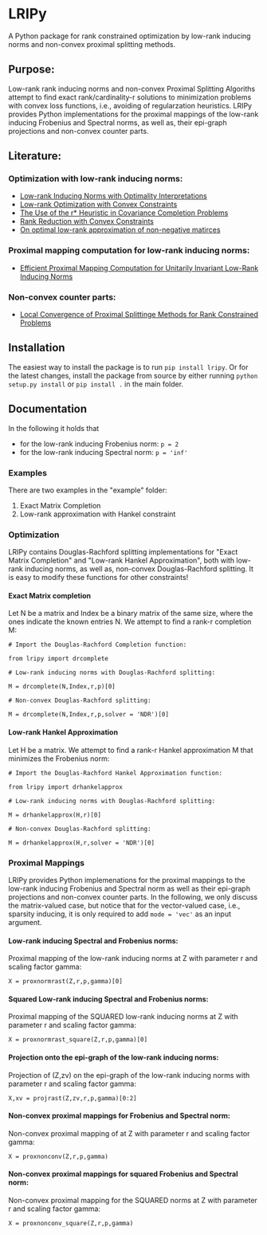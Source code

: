 # LRIPy
A Python package for rank constrained optimization by low-rank inducing norms and non-convex proximal splitting methods.

## Purpose:
Low-rank rank inducing norms and non-convex Proximal Splitting Algoriths attempt to find exact rank/cardinality-r solutions to minimization problems with convex loss functions, i.e., avoiding of regularzation heuristics. LRIPy provides Python implementations for the proximal mappings of the low-rank inducing Frobenius and Spectral norms, as well as, their epi-graph projections and non-convex counter parts.

## Literature:

### Optimization with low-rank inducing norms: 
* [Low-rank Inducing Norms with Optimality Interpretations](https://arxiv.org/abs/1612.03186)
* [Low-rank Optimization with Convex Constraints](https://ieeexplore.ieee.org/document/8307426)
* [The Use of the r* Heuristic in Covariance Completion Problems](http://www.control.lth.se/index.php?mact=ReglerPublicationsB,cntnt01,showpublication,0&cntnt01LUPid=a61669c7-29b9-41ee-82da-9c825b08f8d8&cntnt01returnid=60)
* [Rank Reduction with Convex Constraints](https://lup.lub.lu.se/search/publication/54cb814f-59fe-4bc9-a7ef-773cbcf06889)
* [On optimal low-rank approximation of non-negative matirces](http://lup.lub.lu.se/search/ws/files/21812505/2015cdcGrusslerRantzer.pdf)

### Proximal mapping computation for low-rank inducing norms:
* [Efficient Proximal Mapping Computation for Unitarily Invariant Low-Rank Inducing Norms](https://arxiv.org/abs/1810.07570)

### Non-convex counter parts:
* [Local Convergence of Proximal Splittinge Methods for Rank Constrained Problems](https://arxiv.org/abs/1710.04248)

## Installation

The easiest way to install the package is to run ``pip install lripy``. Or for the latest changes, install the package from source by either running ``python setup.py install`` or ``pip install .`` in the main folder.  

## Documentation
In the following it holds that
* for the low-rank inducing Frobenius norm: ``p = 2``
* for the low-rank inducing Spectral norm:  ``p = 'inf'``

### Examples
There are two examples in the "example" folder:

1. Exact Matrix Completion
2. Low-rank approximation with Hankel constraint

### Optimization

LRIPy contains Douglas-Rachford splitting implementations for "Exact Matrix Completion" and "Low-rank Hankel Approximation", both with low-rank inducing norms, as well as, non-convex Douglas-Rachford splitting. It is easy to modify these functions for other constraints! 

#### Exact Matrix completion

Let N be a matrix and Index be a binary matrix of the same size, where the ones indicate the known entries N. We attempt to find a rank-r completion M:

```
# Import the Douglas-Rachford Completion function:

from lripy import drcomplete

# Low-rank inducing norms with Douglas-Rachford splitting:

M = drcomplete(N,Index,r,p)[0]

# Non-convex Douglas-Rachford splitting:

M = drcomplete(N,Index,r,p,solver = 'NDR')[0]
```

#### Low-rank Hankel Approximation

Let H be a matrix. We attempt to find a rank-r Hankel approximation M that minimizes the Frobenius norm:

```
# Import the Douglas-Rachford Hankel Approximation function:

from lripy import drhankelapprox

# Low-rank inducing norms with Douglas-Rachford splitting:

M = drhankelapprox(H,r)[0]

# Non-convex Douglas-Rachford splitting:

M = drhankelapprox(H,r,solver = 'NDR')[0]
```

### Proximal Mappings
LRIPy provides Python implemenations for the proximal mappings to the low-rank inducing Frobenius and Spectral norm as well as their epi-graph projections and non-convex counter parts. In the following, we only discuss the matrix-valued case, but notice that for the vector-valued case, i.e., sparsity inducing, it is only required to add ``mode = 'vec'`` as an input argument. 

#### Low-rank inducing Spectral and Frobenius norms: 

Proximal mapping of the low-rank inducing norms at Z with parameter r and scaling factor gamma:
```
X = proxnormrast(Z,r,p,gamma)[0]
```
#### Squared Low-rank inducing Spectral and Frobenius norms: 
Proximal mapping of the SQUARED low-rank inducing norms at Z with parameter r and scaling factor gamma:
```
X = proxnormrast_square(Z,r,p,gamma)[0]
```
#### Projection onto the epi-graph of the low-rank inducing norms: 
Projection of (Z,zv) on the epi-graph of the low-rank inducing norms with parameter r and scaling factor gamma:
```
X,xv = projrast(Z,zv,r,p,gamma)[0:2]
```

#### Non-convex proximal mappings for Frobenius and Spectral norm: 

Non-convex proximal mapping of at Z with parameter r and scaling factor gamma:
```
X = proxnonconv(Z,r,p,gamma)
```
#### Non-convex proximal mappings for squared Frobenius and Spectral norm:
Non-convex proximal mapping for the SQUARED norms at Z with parameter r and scaling factor gamma:
```
X = proxnonconv_square(Z,r,p,gamma)
```
